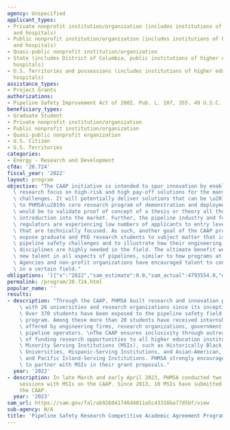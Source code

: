 ```yaml
---
agency: Unspecified
applicant_types:
- Private nonprofit institution/organization (includes institutions of higher education
  and hospitals)
- Public nonprofit institution/organization (includes institutions of higher education
  and hospitals)
- Quasi-public nonprofit institution/organization
- State (includes District of Columbia, public institutions of higher education and
  hospitals)
- U.S. Territories and possessions (includes institutions of higher education and
  hospitals)
assistance_types:
- Project Grants
authorizations:
- Pipeline Safety Improvement Act of 2002. Pub. L. 107, 355. 49 U.S.C. &sect; 60101.
beneficiary_types:
- Graduate Student
- Private nonprofit institution/organization
- Public nonprofit institution/organization
- Quasi-public nonprofit organization
- U.S. Citizen
- U.S. Territories
categories:
- Energy - Research and Development
cfda: '20.724'
fiscal_year: '2022'
layout: program
objective: "The CAAP initiative is intended to spur innovation by enabling an academic\
  \ research focus on high-risk and high pay-off solutions for the many pipeline safety\
  \ challenges. It will potentially deliver solutions that can be \u201Chand-offs\u201D\
  \ to PHMSA\u2019s core research program of demonstration and deployment. The goal\
  \ would be to validate proof of concept of a thesis or theory all the way to commercial\
  \ introduction into the market. Further, the pipeline industry and federal/state\
  \ regulators are experiencing low numbers of applicants to entry level positions\
  \ that are technically focused. As such, another goal of the CAAP program is to\
  \ expose graduate and PhD research students to subject matter that is common to\
  \ pipeline safety challenges and to illustrate how their engineering or technical\
  \ disciplines are highly needed in the field. The ultimate benefit would be to cultivate\
  \ new talent in all aspects of pipelines, similar to how programs at other Federal\
  \ Agencies and non-profit organizations have encouraged talent to consider a career\
  \ in a certain field."
obligations: '[{"x":"2022","sam_estimate":0.0,"sam_actual":4793554.0,"usa_spending_actual":4279754.0},{"x":"2023","sam_estimate":4000000.0,"sam_actual":0.0,"usa_spending_actual":-26460.02},{"x":"2024","sam_estimate":4000000.0,"sam_actual":0.0,"usa_spending_actual":0.0}]'
permalink: /program/20.724.html
popular_name: ''
results:
- description: "Through the CAAP, PHMSA built research and innovation partnerships\
    \ with 26 universities and research organizations since its inception in 2013.\
    \ Over 370 students have been exposed to the pipeline safety field through the\
    \ program. Among these more than 20 students have received internship or employment\
    \ offered by engineering firms, research organizations, government agencies or\
    \ pipeline operators. \nThe CAAP ensures inclusivity through outreach communication\
    \ of funding research opportunities to all higher education institutions, including\
    \ Minority Serving Institutions (MSIs), such as Historically Black Colleges and\
    \ Universities, Hispanic-Serving Institutions, and Asian-American, Native American,\
    \ and Pacific Island-Serving Institutions. PHMSA strongly encourages universities\
    \ to partner with MSIs in their grant proposals."
  year: '2022'
- description: In late March and early April 2023, PHMSA conducted two informational
    sessions with MSIs on the CAAP. Since 2013, 10 MSIs have submitted proposals in
    the CAAP.
  year: '2023'
sam_url: https://sam.gov/fal/ab926841746d4011a5c43316ba77d5bf/view
sub-agency: N/A
title: 'Pipeline Safety Research Competitive Academic Agreement Program (CAAP) '
---
```

